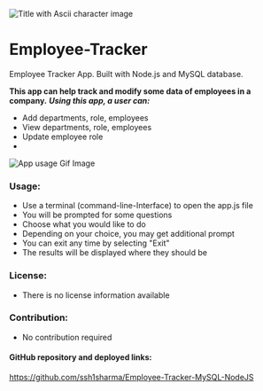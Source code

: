 ![ Title with Ascii character image](https://github.com/ssh1sharma/Employee-Tracker-MySQL-NodeJS/blob/master/References_Scrennshots_Etc/ascii-character.JPG)

# Employee-Tracker
Employee Tracker App. Built with Node.js and MySQL database.

**This app can help track and modify some data of employees in a company.**
***Using this app, a user can:***
- Add departments, role, employees
- View departments, role, employees
- Update employee role
- 
![ App usage Gif Image](https://github.com/ssh1sharma/Employee-Tracker-MySQL-NodeJS/blob/master/References_Scrennshots_Etc/employee-tracker.gif)

### Usage: 
- Use a terminal (command-line-Interface) to open the app.js file 
- You will be prompted for some questions
- Choose what you would like to do
- Depending on your choice, you may get additional prompt
- You can exit any time by selecting "Exit"
- The results will be displayed where they should be
  
### License:
- There is no license information available

### Contribution: 
- No contribution required

#### GitHub repository and deployed links:
https://github.com/ssh1sharma/Employee-Tracker-MySQL-NodeJS




  
